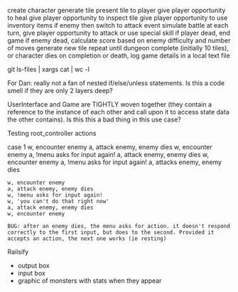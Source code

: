 
create character
generate tile
present tile to player
  give player opportunity to heal
  give player opportunity to inspect tile
  give player opportunity to use inventory items
  if enemy then switch to attack event
    simulate battle
      at each turn, give player opportunity to attack or use special skill
    if player dead, end game
    if enemy dead, calculate score based on enemy difficulty and number of moves
    generate new tile
  repeat until dungeon complete (initially 10 tiles), or character dies
on completion or death, log game details in a local text file



git ls-files | xargs cat | wc -l


For Dan:
  really not a fan of nested if/else/unless statements. Is this a code smell if they are only 2 layers deep?

  UserInterface and Game are TIGHTLY woven together (they contain a reference to the instance of each other and call upon it to access state data the other contains). Is this this a bad thing in this use case?

Testing root_controller actions

  case 1
    w, encounter enemy
    a, attack enemy, enemy dies
    w, encounter enemy
    a, !menu asks for input again!
    a, attack enemy, enemy dies
    w, encounter enemy
    a, !menu asks for input again!
    a, attacks enemy, enemy dies

    w, encounter enemy
    a, attack enemy, enemy dies
    w, !menu asks for input again!
    w, 'you can't do that right now'
    a, attack enemy, enemy dies
    w, encounter enemy

    BUG: after an enemy dies, the menu asks for action. it doesn't respond correctly to the first input, but does to the second. Provided it accepts an action, the next one works (ie resting)






Railsify
  - output box
  - input box
  - graphic of monsters with stats when they appear
